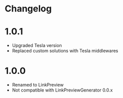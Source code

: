 # Changelog

# 1.0.1

* Upgraded Tesla version
* Replaced custom solutions with Tesla middlewares

# 1.0.0

* Renamed to LinkPreview
* Not compatible with LinkPreviewGenerator 0.0.x
